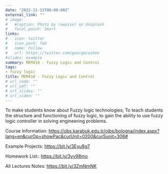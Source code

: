 ```yaml
---
date: "2022-11-13T00:00:00Z"
external_link: ""
# image:
#   #caption: Photo by rawpixel on Unsplash
#   focal_point: Smart
links:
# - icon: twitter
#   icon_pack: fab
#   name: Follow
#   url: https://twitter.com/georgecushen
#slides: example
summary: MEM410 - Fuzzy Logic and Control
tags:
- fuzzy logic
title: MEM410 - Fuzzy Logic and Control
# url_code: ""
# url_pdf: ""
# url_slides: ""
# url_video: ""
---
```

To make students know about Fuzzy logic technologies; To teach students the structure and functioning of fuzzy logic, to gain the ability to use fuzzy logic controller in solving engineering problems.

Course Information: https://obs.karabuk.edu.tr/oibs/bologna/index.aspx?lang=en&curOp=showPac&curUnit=0200&curSunit=306#

Example Projects: https://bit.ly/3Eyu8g7

Homework List:: https://bit.ly/3yy98mo

All Lectures Notes: https://bit.ly/3ZmNmNK

